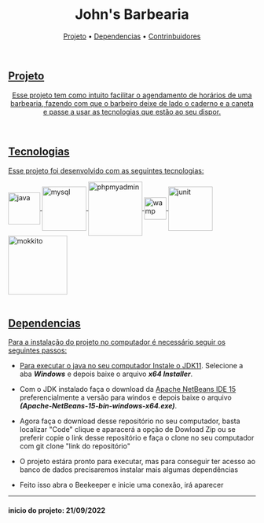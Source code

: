 <h1 align="center">John's Barbearia</h1>

<p align ="center">
 <a href="https://github.com/ribeial/JohnsBarbearia#projeto">Projeto</a> •
 <a href="https://github.com/ribeial/JohnsBarbearia#tecnologias>Tecnologias</a> •
 <a href="https://github.com/ribeial/JohnsBarbearia#dependencias">Dependencias</a> •
 <a href="https://github.com/ribeial/JohnsBarbearia/graphs/contributors">Contrinbuidores
</p><br>

##  Projeto
<p align="center">
Esse projeto tem como intuito facilitar o agendamento de horários de uma barbearia, fazendo com que o barbeiro deixe de lado o caderno e a caneta e passe a usar as tecnologias que estão ao seu dispor.
</p><br>
 
##  Tecnologias

Esse projeto foi desenvolvido com as seguintes tecnologias:

<div style="display inline_blok"> 
<img align="center" alt="java" heigth"70" width="65" src="https://cdn.jsdelivr.net/gh/devicons/devicon/icons/java/java-original-wordmark.svg" /> 
<img align="center" alt="mysql" heigth"80" width="90"src="https://cdn.jsdelivr.net/gh/devicons/devicon/icons/mysql/mysql-original-wordmark.svg" /> 
<img align="center" alt="phpmyadmin" heigth"100" width="110" src="https://www.logo.wine/a/logo/PhpMyAdmin/PhpMyAdmin-Logo.wine.svg" /> 
<img align="center" alt="wamp" heigth"40" width="45"src="https://upload.wikimedia.org/wikipedia/commons/f/f4/WampServer-logo.svg" /> 
<img align="center" alt="junit" heigth"70" width="90" src="https://avatars1.githubusercontent.com/u/874086?v=3&s=400" /> 
<img align="center" alt="mokkito" heigth"110" width="120" src="https://raw.githubusercontent.com/mockito/mockito.github.io/master/img/logo%402x.png" />
</div><br>   


##  Dependencias 
Para a instalação do projeto no computador é necessário seguir os seguintes passos:

 - Para executar o java no seu computador Instale o [JDK11](https://www.oracle.com/br/java/technologies/downloads/#java11). Selecione  a aba ***Windows*** e depois baixe o arquivo ***x64 Installer***.
 
 - Com o JDK instalado faça o download da [Apache NetBeans IDE 15](https://netbeans.apache.org/download/nb15/index.html) preferencialmente a versão para windos e depois baixe o arquivo ***(Apache-NetBeans-15-bin-windows-x64.exe)***.
 
 - Agora faça o download desse repositório no seu computador, basta localizar "Code" clique e aparacerá a opção de Dowload Zip ou se preferir copie o link desse repositório e faça o clone no seu computador com git clone "link do repositório" 
 
 - O projeto estára pronto para executar, mas para conseguir ter acesso ao banco de dados precisaremos instalar mais algumas dependências
 
- Feito isso abra o Beekeeper e inicie uma conexão, irá aparecer 

---





#### inicio do projeto: 21/09/2022

